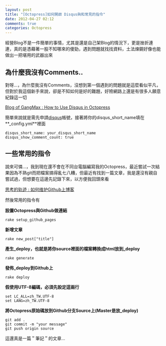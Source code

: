 ```yaml
---
layout: post
title: "[Octopress]如何開啟 Disqus與和常見的指令"
date: 2012-04-27 02:12
comments: true
categories: Octopress
---
```


經營Blog不是一件簡單的事情，尤其是還是自己架Blog的情況下，更是挫折連連，真的是憑藉著一股不知哪來的傻勁，遇到問題就找找資料，土法煉鋼好像也能做出一把堪用的武器出來
<!-- more  -->
## 為什麼我沒有Comments..
對呀...，為什麼我沒有Comments，沒想到第一個遇到的問題就是這麼看似平凡，但對於我這個新手來說，卻是不知如何是好的難題，好險網路上還是有很多人願意紀錄這一切

<a href="http://gangmax.github.com/blog/2012/01/20/how-to-use-disqus-in-octopress/" target="_blank">Blog of GangMax : How to Use Disqus in Octopress</a>

簡單來說就是需先申請<a href="http://www.disqus.com/" target="_blank">disqus</a>帳號，接著將你的disqus_short_name填在**_config.yml**裡面

	disqus_short_name: your_disqus_short_name
	disqus_show_comment_count: true

## 一些常用的指令

說來可憐...，我到現在還不會在不同台電腦編寫我的Octopress，最近嘗試一次結果因為不熟git而把檔案搞得亂七八糟，但最近有找到一篇文章，我是還沒有親自嘗試過，但想要在這邊先記錄下來，以方便我回頭來看

<a href="http://shanewfx.github.com/blog/2012/02/16/clone-blog-from-github/" target="_blankl">思考的轨迹 : 如何维护Github上博客</a>

然後常用的指令有

**設置Octopress與Github做連結**

	rake setup_github_pages
**新增文章**

	rake new_post["title"]
**產生_deploy，也就是將你source裡面的檔案轉換成html放到_deploy**

	rake generate
**發佈_deploy到Github上**

	rake deploy
**假使用UTF-8編碼，必須先設定這兩行**	

	set LC_ALL=zh_TW.UTF-8
	set LANG=zh_TW.UTF-8
**將Octopress原始碼放到Github分支Source上(Master是放_deploy)**	

	git add .
	git commit -m "your message"
	git push origin source	
	
這還真是一篇＂筆記＂的文章...	
	